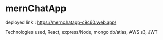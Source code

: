 # mernChatApp

deployed link : https://mernchatapp-c9c60.web.app/

Technologies used, React, express/Node, mongo db/atlas, AWS s3, JWT 
